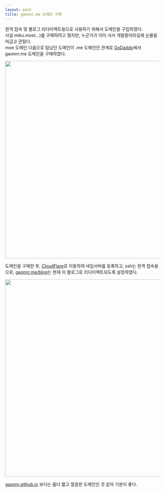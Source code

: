 ```yaml
---
layout: post
title: gaonnr.me 도메인 구매
---
```


원격 접속 및 블로그 리다이렉트용으로 사용하기 위해서 도메인을 구입하였다.  
사실 miku.moe(...)를 구매하려고 했지만, 누군가가 이미 사서 개발중이라길래 눈물을 머금고 관뒀다.  
moe 도메인 다음으로 탐났던 도메인이 .me 도메인인 관계로 [GoDaddy](https://kr.godaddy.com/)에서 gaonnr.me 도메인을 구매하였다.  

<p align = "CENTER">
  <img src="{{ site.baseurl }}/images/Bought-Domain/GoDaddy.png" style="width: 640px;">
</p>

도메인을 구매한 후, [CloudFlare](https://www.cloudflare.com/)로 이동하여 네임서버를 등록하고, ssh는 원격 접속용으로, [gaonnr.me/blog](https://gaonnr.me/blog)는 현재 이 블로그로 리다이렉트되도록 설정하였다.

<p align = "CENTER">
  <img src="{{ site.baseurl }}/images/Bought-Domain/CloudFlare.png" style="width: 640px;">
</p>

[gaonnr.github.io](https://gaonnr.github.io) 보다는 좀더 짧고 깔끔한 도메인인 것 같아 기분이 좋다.
